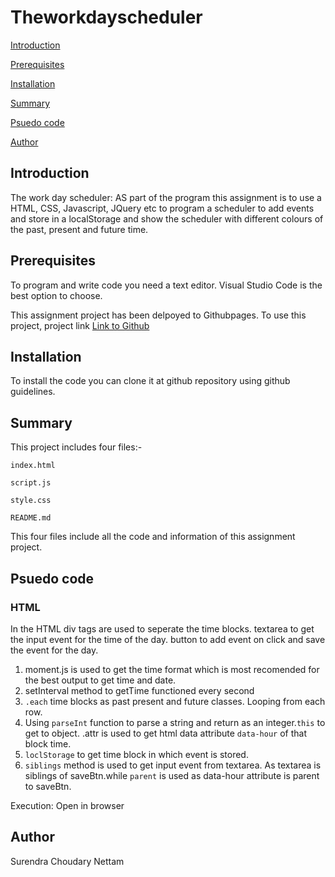 # Theworkdayscheduler
[Introduction](#Introduction)


[Prerequisites](#Prerequisites)

[Installation](#Installation)

[Summary](#Summary)

[Psuedo code](#Psuedo-code)

[Author](#Author)


## Introduction

The work day scheduler: AS part of the program this assignment is to use a HTML, CSS, Javascript, JQuery etc to program a scheduler to add events and store in a localStorage and show the scheduler with different colours of the past, present and future time.

## Prerequisites
To program and write code you need a text editor. Visual Studio Code is the best option to choose.

This assignment project has been delpoyed to Githubpages. To use this project, project link [Link to Github](https://github.com/netsy001/Theworkdayscheduler)

## Installation

To install the code you can clone it at github repository using github guidelines.

## Summary

This project includes four files:- 

`index.html` 

`script.js`

`style.css`

`README.md`

This four files include all the code and information of this assignment project.

## Psuedo code
### HTML
In the HTML div tags are used to seperate the time blocks.
textarea to get the input event for the time of the day.
button to add event on click and save the event for the day.

1. moment.js is used to get the time format which is most recomended for the best output to get time and date.
2. setInterval method to getTime functioned every second
3. ``.each``  time blocks as past present and future classes. Looping from each row.
4. Using ``parseInt`` function to parse a string and return as an integer.``this`` to get to object. .attr is used to get html data attribute ``data-hour`` of that block time.
5. ``loclStorage`` to get time block in which event is stored.
6. ``siblings`` method is used to get input event from textarea. As textarea is siblings of saveBtn.while ``parent`` is used as data-hour attribute is parent to saveBtn.

Execution: Open in browser

## Author
Surendra Choudary Nettam
